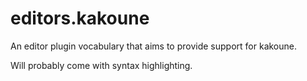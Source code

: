 # editors.kakoune

An editor plugin vocabulary that aims to provide support for kakoune.

Will probably come with syntax highlighting.